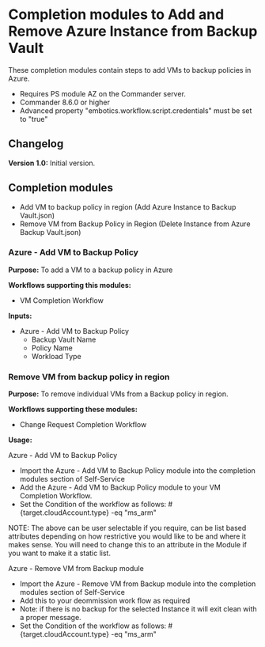 # Completion modules to Add and Remove Azure Instance from Backup Vault

These completion modules contain steps to add VMs to backup policies in Azure.
 - Requires PS module AZ on the Commander server.
 - Commander 8.6.0 or higher
 - Advanced property "embotics.workflow.script.credentials" must be set to "true"

## Changelog

**Version 1.0:** Initial version.

## Completion modules
+ Add VM to backup policy in region (Add Azure Instance to Backup Vault.json)
+ Remove VM from Backup Policy in Region (Delete Instance from Azure Backup Vault.json)

### Azure - Add VM to Backup Policy
**Purpose:** To add a VM to a backup policy in Azure

**Workflows supporting this modules:**

  * VM Completion Workflow

**Inputs:**
  * Azure - Add VM to Backup Policy
    *  Backup Vault Name
    *  Policy Name
    *  Workload Type 
 

### Remove VM from backup policy in region
**Purpose:** To remove individual VMs from a Backup policy in region. 

**Workflows supporting these modules:**

  * Change Request Completion Workflow
 

    
**Usage:**

Azure - Add VM to Backup Policy

- Import the Azure - Add VM to Backup Policy module into the completion modules section of Self-Service
- Add the Azure - Add VM to Backup Policy module to your VM Completion Workflow. 
- Set the Condition of the workflow as follows:  #{target.cloudAccount.type} -eq "ms_arm"


 NOTE: The above can be user selectable if you require, can be list based attributes depending on how restrictive you would like to be and where it makes sense.  You will need to change this to an attribute in the Module if you want to make it a static list.
 
Azure - Remove VM from Backup module

- Import the Azure - Remove VM from Backup module into the completion modules section of Self-Service
- Add this to your deommission work flow as required
- Note: if there is no backup for the selected Instance it will exit clean with a proper message.
- Set the Condition of the workflow as follows:  #{target.cloudAccount.type} -eq "ms_arm"




